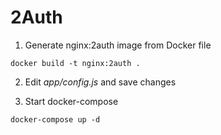# 2Auth

1. Generate nginx:2auth image from Docker file

```docker build -t nginx:2auth .```

2. Edit *app/config.js* and save changes

3. Start docker-compose

```docker-compose up -d```
